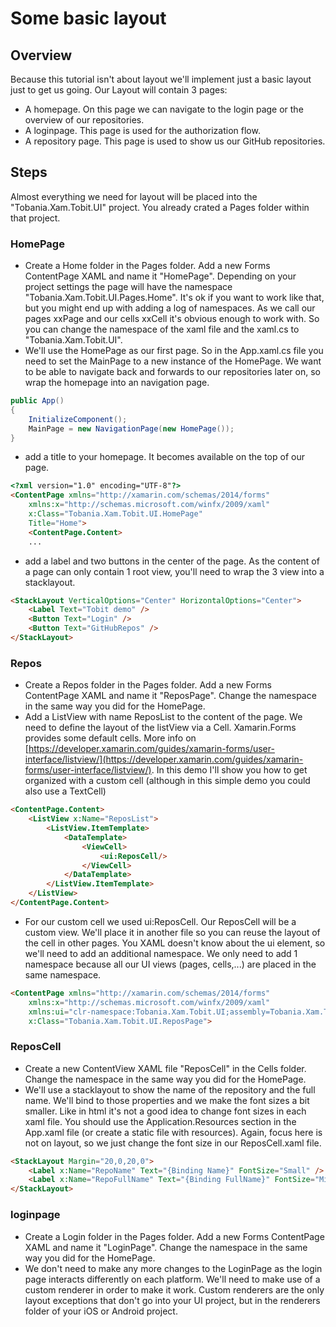 # Some basic layout

## Overview
Because this tutorial isn't about layout we'll implement just a basic layout just to get us going.
Our Layout will contain 3 pages:
- A homepage. On this page we can navigate to the login page or the overview of our repositories.
- A loginpage. This page is used for the authorization flow.
- A repository page. This page is used to show us our GitHub repositories.

## Steps
Almost everything we need for layout will be placed into the "Tobania.Xam.Tobit.UI" project.
You already crated a Pages folder within that project. 

### HomePage
- Create a Home folder in the Pages folder. Add a new Forms ContentPage XAML and name it "HomePage". Depending on your project settings the page will have the namespace "Tobania.Xam.Tobit.UI.Pages.Home". It's ok if you want to work like that, but you might end up with adding a log of namespaces. As we call our pages xxPage and our cells xxCell it's obvious enough to work with. So you can change the namespace of the xaml file and the xaml.cs to "Tobania.Xam.Tobit.UI".
- We'll use the HomePage as our first page. So in the App.xaml.cs file you need to set the MainPage to a new instance of the HomePage. We want to be able to navigate back and forwards to our repositories later on, so wrap the homepage into an navigation page.
```C#
public App()
{
    InitializeComponent();
    MainPage = new NavigationPage(new HomePage());
}
``` 
- add a title to your homepage. It becomes available on the top of our page.
```html
<?xml version="1.0" encoding="UTF-8"?>
<ContentPage xmlns="http://xamarin.com/schemas/2014/forms" 
    xmlns:x="http://schemas.microsoft.com/winfx/2009/xaml" 
    x:Class="Tobania.Xam.Tobit.UI.HomePage"
    Title="Home">
    <ContentPage.Content>
    ...
```
- add a label and two buttons in the center of the page. As the content of a page can only contain 1 root view, you'll need to wrap the 3 view into a stacklayout.
```html
<StackLayout VerticalOptions="Center" HorizontalOptions="Center">
    <Label Text="Tobit demo" />
    <Button Text="Login" />
    <Button Text="GitHubRepos" />
</StackLayout>
```

### Repos
- Create a Repos folder in the Pages folder. Add a new Forms ContentPage XAML and name it "ReposPage". Change the namespace in the same way you did for the HomePage.
- Add a ListView with name ReposList to the content of the page. We need to define the layout of the listView via a Cell. Xamarin.Forms provides some default cells. More info on [https://developer.xamarin.com/guides/xamarin-forms/user-interface/listview/](https://developer.xamarin.com/guides/xamarin-forms/user-interface/listview/). In this demo I'll show you how to get organized with a custom cell (although in this simple demo you could also use a TextCell)
```html
<ContentPage.Content>
    <ListView x:Name="ReposList">
        <ListView.ItemTemplate>
            <DataTemplate>
                <ViewCell>
                    <ui:ReposCell/>
                </ViewCell>
            </DataTemplate>
        </ListView.ItemTemplate>
    </ListView>		
</ContentPage.Content>
```
- For our custom cell we used ui:ReposCell. Our ReposCell will be a custom view. We'll place it in another file so you can reuse the layout of the cell in other pages. You XAML doesn't know about the ui element, so we'll need to add an additional namespace. We only need to add 1 namespace because all our UI views (pages, cells,...) are placed in the same namespace. 
```html
<ContentPage xmlns="http://xamarin.com/schemas/2014/forms" 
    xmlns:x="http://schemas.microsoft.com/winfx/2009/xaml" 
    xmlns:ui="clr-namespace:Tobania.Xam.Tobit.UI;assembly=Tobania.Xam.Tobit.UI" 
    x:Class="Tobania.Xam.Tobit.UI.ReposPage">
```

### ReposCell
- Create a new ContentView XAML file "ReposCell" in the Cells folder. Change the namespace in the same way you did for the HomePage.
- We'll use a stacklayout to show the name of the repository and the full name. We'll bind to those properties and we make the font sizes a bit smaller. Like in html it's not a good idea to change font sizes in each xaml file. You should use the Application.Resources section in the App.xaml file (or create a static file with resources). Again, focus here is not on layout, so we just change the font size in our ReposCell.xaml file.
```html
<StackLayout Margin="20,0,20,0">
    <Label x:Name="RepoName" Text="{Binding Name}" FontSize="Small" />
    <Label x:Name="RepoFullName" Text="{Binding FullName}" FontSize="Micro" />
</StackLayout>
```


### loginpage
- Create a Login folder in the Pages folder. Add a new Forms ContentPage XAML and name it "LoginPage". Change the namespace in the same way you did for the HomePage.
- We don't need to make any more changes to the LoginPage as the login page interacts differently on each platform. We'll need to make use of a custom renderer in order to make it work. Custom renderers are the only layout exceptions that don't go into your UI project, but in the renderers folder of your iOS or Android project.





